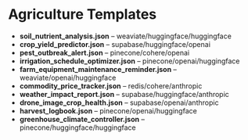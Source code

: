 # Agriculture Templates
- **soil_nutrient_analysis.json** – weaviate/huggingface/huggingface
- **crop_yield_predictor.json** – supabase/huggingface/openai
- **pest_outbreak_alert.json** – pinecone/cohere/openai
- **irrigation_schedule_optimizer.json** – pinecone/openai/huggingface
- **farm_equipment_maintenance_reminder.json** – weaviate/openai/huggingface
- **commodity_price_tracker.json** – redis/cohere/anthropic
- **weather_impact_report.json** – supabase/huggingface/anthropic
- **drone_image_crop_health.json** – supabase/openai/anthropic
- **harvest_logbook.json** – pinecone/openai/huggingface
- **greenhouse_climate_controller.json** – pinecone/huggingface/huggingface